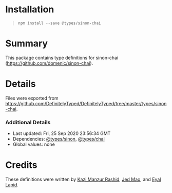 # Installation
> `npm install --save @types/sinon-chai`

# Summary
This package contains type definitions for sinon-chai (https://github.com/domenic/sinon-chai).

# Details
Files were exported from https://github.com/DefinitelyTyped/DefinitelyTyped/tree/master/types/sinon-chai.

### Additional Details
 * Last updated: Fri, 25 Sep 2020 23:56:34 GMT
 * Dependencies: [@types/sinon](https://npmjs.com/package/@types/sinon), [@types/chai](https://npmjs.com/package/@types/chai)
 * Global values: none

# Credits
These definitions were written by [Kazi Manzur Rashid](https://github.com/kazimanzurrashid), [Jed Mao](https://github.com/jedmao), and [Eyal Lapid](https://github.com/elpdpt).
